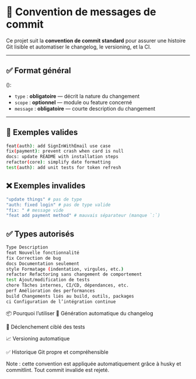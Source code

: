 # 🧾 Convention de messages de commit

Ce projet suit la **convention de commit standard** pour assurer une histoire Git lisible et automatiser le changelog, le versioning, et la CI.

---

## ✅ Format général

<type>(<scope>): <message>

- `type` : **obligatoire** — décrit la nature du changement
- `scope` : **optionnel** — module ou feature concerné
- `message` : **obligatoire** — courte description du changement

---

## 🧠 Exemples valides

```bash
feat(auth): add SignInWithEmail use case
fix(payment): prevent crash when card is null
docs: update README with installation steps
refactor(core): simplify date formatting
test(auth): add unit tests for token refresh
```

## ❌ Exemples invalides

```bash
"update things" # pas de type
"auth: fixed login" # pas de type valide
"fix: " # message vide
"feat add payment method" # mauvais séparateur (manque `:`)
```

## ✅ Types autorisés

```bash
Type Description
feat Nouvelle fonctionnalité
fix Correction de bug
docs Documentation seulement
style Formatage (indentation, virgules, etc.)
refactor Refactoring sans changement de comportement
test Ajout/modification de tests
chore Tâches internes, CI/CD, dépendances, etc.
perf Amélioration des performances
build Changements liés au build, outils, packages
ci Configuration de l’intégration continue
```

📦 Pourquoi l’utiliser
📜 Génération automatique du changelog

🧪 Déclenchement ciblé des tests

📈 Versioning automatique

✅ Historique Git propre et compréhensible

Note : cette convention est appliquée automatiquement grâce à husky et commitlint. Tout commit invalide est rejeté.

```

```
